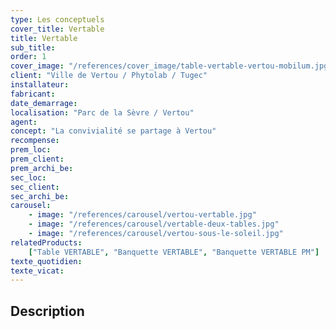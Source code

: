 ```yaml
---
type: Les conceptuels
cover_title: Vertable
title: Vertable
sub_title:
order: 1
cover_image: "/references/cover_image/table-vertable-vertou-mobilum.jpg"
client: "Ville de Vertou / Phytolab / Tugec"
installateur:
fabricant:
date_demarrage:
localisation: "Parc de la Sèvre / Vertou"
agent:
concept: "La convivialité se partage à Vertou"
recompense:
prem_loc:
prem_client:
prem_archi_be:
sec_loc:
sec_client:
sec_archi_be:
carousel:
    - image: "/references/carousel/vertou-vertable.jpg"
    - image: "/references/carousel/vertable-deux-tables.jpg"
    - image: "/references/carousel/vertou-sous-le-soleil.jpg"
relatedProducts:
    ["Table VERTABLE", "Banquette VERTABLE", "Banquette VERTABLE PM"]
texte_quotidien:
texte_vicat:
---
```


## Description
